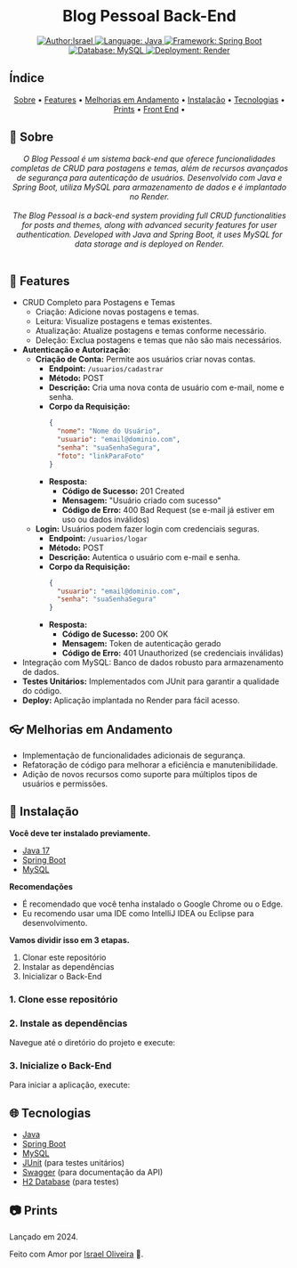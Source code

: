 <!--<p align="center">
    <em>
        (Coloque uma imagem que represente o seu Projeto)<br>
        (Insert an image that represents your Project)
    </em>
</p> -->

<br/>
<h1 align="center">Blog Pessoal Back-End</h1>

<div>
    <p align="center">
    <a href="https://www.linkedin.com/in/israeloliveiradev/" target="_blank">
        <img src="https://img.shields.io/static/v1?label=Author&message=Israel&color=00ba6d&style=for-the-badge&logo=LinkedIn" alt="Author:Israel">
    </a>
    <a href="#">
        <img src="https://img.shields.io/static/v1?label=Language&message=Java&color=red&style=for-the-badge&logo=openjdk" alt="Language: Java">
    </a>
    <a href="#">
        <img src="https://img.shields.io/static/v1?label=Framework&message=Spring Boot&color=green&style=for-the-badge&logo=Spring" alt="Framework: Spring Boot">
    </a>
    <a href="#">
        <img src="https://img.shields.io/static/v1?label=Database&message=MySQL&color=blue&style=for-the-badge&logo=MySQL" alt="Database: MySQL">
    </a>
    <a href="#">
        <img src="https://img.shields.io/static/v1?label=Deployment&message=Render&color=purple&style=for-the-badge&logo=Render" alt="Deployment: Render">
    </a>
    </p>
</div>

## Índice

<p align="center">
 <a href="#about">Sobre</a> •
 <a href="#features">Features</a> •
 <a href="#improvements">Melhorias em Andamento</a> • 
 <a href="#installation">Instalação</a> • 
 <a href="#technologies">Tecnologias</a> •
 <a href="#prints">Prints</a> •
 <a href="https://github.com/israeloliveiradev/blogpessoal-react">Front End</a> •
</p>

## 📌 Sobre

<div>
    <p align="center">
    <em>
        O Blog Pessoal é um sistema back-end que oferece funcionalidades completas de CRUD para postagens e temas, além de recursos avançados de segurança para autenticação de usuários. Desenvolvido com Java e Spring Boot, utiliza MySQL para armazenamento de dados e é implantado no Render.<br><br>
        The Blog Pessoal is a back-end system providing full CRUD functionalities for posts and themes, along with advanced security features for user authentication. Developed with Java and Spring Boot, it uses MySQL for data storage and is deployed on Render.<br><br>
    </em>
    </p>
</div>

## 🚀 Features

<p align="center">

- CRUD Completo para Postagens e Temas
  - Criação: Adicione novas postagens e temas.
  - Leitura: Visualize postagens e temas existentes.
  - Atualização: Atualize postagens e temas conforme necessário.
  - Deleção: Exclua postagens e temas que não são mais necessários.
- **Autenticação e Autorização**: 
  - **Criação de Conta:** Permite aos usuários criar novas contas.
    - **Endpoint:** `/usuarios/cadastrar`
    - **Método:** POST
    - **Descrição:** Cria uma nova conta de usuário com e-mail, nome e senha.
    - **Corpo da Requisição:**
      ```json
      {
        "nome": "Nome do Usuário",
        "usuario": "email@dominio.com",
        "senha": "suaSenhaSegura",
        "foto": "linkParaFoto"
      }
      ```
    - **Resposta:** 
      - **Código de Sucesso:** 201 Created
      - **Mensagem:** "Usuário criado com sucesso"
      - **Código de Erro:** 400 Bad Request (se e-mail já estiver em uso ou dados inválidos)
  - **Login:** Usuários podem fazer login com credenciais seguras.
    - **Endpoint:** `/usuarios/logar`
    - **Método:** POST
    - **Descrição:** Autentica o usuário com e-mail e senha.
    - **Corpo da Requisição:**
      ```json
      {
        "usuario": "email@dominio.com",
        "senha": "suaSenhaSegura"
      }
      ```
    - **Resposta:** 
      - **Código de Sucesso:** 200 OK
      - **Mensagem:** Token de autenticação gerado
      - **Código de Erro:** 401 Unauthorized (se credenciais inválidas)
- Integração com MySQL: Banco de dados robusto para armazenamento de dados.
- **Testes Unitários:** Implementados com JUnit para garantir a qualidade do código.
- **Deploy:** Aplicação implantada no Render para fácil acesso.

</p>

## 👓 Melhorias em Andamento

<p align="center">

- Implementação de funcionalidades adicionais de segurança.
- Refatoração de código para melhorar a eficiência e manutenibilidade.
- Adição de novos recursos como suporte para múltiplos tipos de usuários e permissões.

</p>

## 📕 Instalação

<p align="center">
</p>

**Você deve ter instalado previamente.**
- [Java 17](https://www.oracle.com/java/technologies/javase/jdk17-archive-downloads.html)
- [Spring Boot](https://spring.io/projects/spring-boot)
- [MySQL](https://www.mysql.com/)

**Recomendações**
- É recomendado que você tenha instalado o Google Chrome ou o Edge.
- Eu recomendo usar uma IDE como IntelliJ IDEA ou Eclipse para desenvolvimento.

**Vamos dividir isso em 3 etapas.**
1. Clonar este repositório
2. Instalar as dependências
3. Inicializar o Back-End

### 1. Clone esse repositório

### 2. Instale as dependências
Navegue até o diretório do projeto e execute:

### 3. Inicialize o Back-End
Para iniciar a aplicação, execute:


## 🌐 Tecnologias

<p align="center">

- [Java](https://www.oracle.com/java/)
- [Spring Boot](https://spring.io/projects/spring-boot)
- [MySQL](https://www.mysql.com/)
- [JUnit](https://junit.org/junit4/) (para testes unitários)
- [Swagger](https://swagger.io/tools/swagger-ui/) (para documentação da API)
- [H2 Database](https://www.h2database.com/html/main.html) (para testes)

</p>

## 📷 Prints

<!-- Adicione prints relevantes aqui se disponíveis -->

</div>

Lançado em 2024.

Feito com Amor por [Israel Oliveira](https://www.linkedin.com/in/israeloliveiradev/) 🚀.



